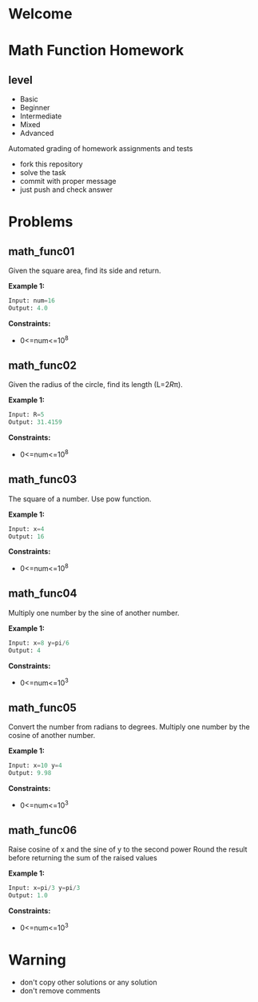 # Welcome
# Math Function Homework
## level
- Basic
- Beginner
- Intermediate
- Mixed
- Advanced


Automated grading of homework assignments and tests
- fork this repository
- solve the task 
- commit with proper message
- just push and check answer
# Problems
## math_func01

  Given the square area, find its side and return.

**Example 1:**

```Python
Input: num=16
Output: 4.0

```

**Constraints:**
- 0<=num<=10<sup>8</sup>

## math_func02

  Given the radius of the circle, find its length (L=2*R*π).

**Example 1:**

```Python
Input: R=5
Output: 31.4159

```

**Constraints:**
- 0<=num<=10<sup>8</sup>

## math_func03

  The square of a number. Use pow function.

**Example 1:**

```Python
Input: x=4
Output: 16

```

**Constraints:**
- 0<=num<=10<sup>8</sup>

## math_func04

  Multiply one number by the sine of another number.

**Example 1:**

```Python
Input: x=8 y=pi/6
Output: 4

```

**Constraints:**
- 0<=num<=10<sup>3</sup>

## math_func05

  Convert the number from radians to degrees.
  Multiply one number by the cosine of another number.

**Example 1:**

```Python
Input: x=10 y=4
Output: 9.98

```

**Constraints:**
- 0<=num<=10<sup>3</sup>

## math_func06

  Raise cosine of x and the sine of y to the second power
  Round the result before returning the sum of the raised values

**Example 1:**

```Python
Input: x=pi/3 y=pi/3
Output: 1.0

```

**Constraints:**
- 0<=num<=10<sup>3</sup>

# Warning
- don't copy other solutions or any solution
- don't remove comments
